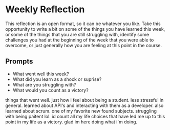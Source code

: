 # Weekly Reflection
This reflection is an open format, so it can be whatever you like. Take this opportunity to write a bit on some of the things you have learned this week, or some of the things that you are still struggling with, identify some challenges you had at the beginning of the week that you were able to overcome, or just generally how you are feeling at this point in the course.

## Prompts
- What went well this week?
- What did you learn as a shock or suprise?
- What are you struggling with?
- What would you count as a victory?

things that went well. just how i feel about being a student. less stressful in general.
learned about API's and interacting with them as a developer.
also learned about scrum. one of my favorite new found subjects.
struggling with being paitent lol. 
id count all my life choices that have led me up to this point in my life as a victory. glad im here doing what i'm doing.